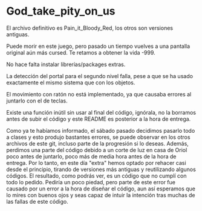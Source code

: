 # God_take_pity_on_us

El archivo definitivo es Pain_it_Bloody_Red, los otros son versiones antiguas.


Puede morir en este juego, pero pasado un tiempo vuelves a una pantalla original aún más cursed. Te retamos a obtener la vida -999.

No hace falta instalar librerías/packages extras.

La detección del portal para el segundo nivel falla, pese a que se ha usado exactamente el mismo sistema que con los objetos.

El movimiento con ratón no está implementado, ya que causaba errores al juntarlo con el de teclas.

Existe una función inútil sin usar al final del código, ignórala, no la borramos antes de subir el código y este README es posterior a la hora de entrega.

Como ya te habíamos informado, el sábado pasado decidimos pasarlo todo a clases y esto produjo bastantes errores, se puede observar en los otros archivos de este git, incluso parte de la progresión si lo deseas. Además, perdimos una parte del código debido a un corte de luz en casa de Oriol poco antes de juntarlo, poco más de media hora antes de la hora de entrega. Por lo tanto, en este día "extra" hemos optado por rehacer casi desde el principio, tirando de versiones más antiguas y reutilizando algunos códigos. El resultado, como podrás ver, es un código que no cumplí con todo lo pedido. Pediría un poco piedad, pero parte de este error fue causado por un error a la hora de diseñar el código, aun así esperamos que lo mires con buenos ojos y seas capaz de intuir la intención tras muchas de las fallas de este código.
